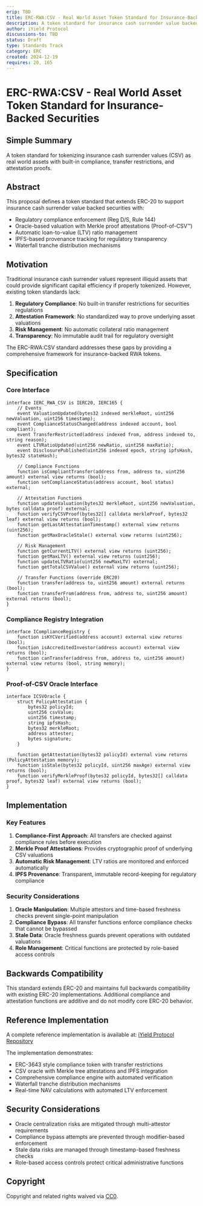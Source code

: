 ```yaml
---
erip: TBD
title: ERC-RWA:CSV - Real World Asset Token Standard for Insurance-Backed Securities
description: A token standard for insurance cash surrender value backed real world assets with on-chain compliance and proof-of-attestation
author: iYield Protocol
discussions-to: TBD
status: Draft
type: Standards Track
category: ERC
created: 2024-12-19
requires: 20, 165
---
```


# ERC-RWA:CSV - Real World Asset Token Standard for Insurance-Backed Securities

## Simple Summary

A token standard for tokenizing insurance cash surrender values (CSV) as real world assets with built-in compliance, transfer restrictions, and attestation proofs.

## Abstract

This proposal defines a token standard that extends ERC-20 to support insurance cash surrender value backed securities with:
- Regulatory compliance enforcement (Reg D/S, Rule 144)
- Oracle-based valuation with Merkle proof attestations (Proof-of-CSV™)
- Automatic loan-to-value (LTV) ratio management
- IPFS-based provenance tracking for regulatory transparency
- Waterfall tranche distribution mechanisms

## Motivation

Traditional insurance cash surrender values represent illiquid assets that could provide significant capital efficiency if properly tokenized. However, existing token standards lack:

1. **Regulatory Compliance**: No built-in transfer restrictions for securities regulations
2. **Attestation Framework**: No standardized way to prove underlying asset valuations
3. **Risk Management**: No automatic collateral ratio management
4. **Transparency**: No immutable audit trail for regulatory oversight

The ERC-RWA:CSV standard addresses these gaps by providing a comprehensive framework for insurance-backed RWA tokens.

## Specification

### Core Interface

```solidity
interface IERC_RWA_CSV is IERC20, IERC165 {
    // Events
    event ValuationUpdated(bytes32 indexed merkleRoot, uint256 newValuation, uint256 timestamp);
    event ComplianceStatusChanged(address indexed account, bool compliant);
    event TransferRestricted(address indexed from, address indexed to, string reason);
    event LTVRatioUpdated(uint256 newRatio, uint256 maxRatio);
    event DisclosurePublished(uint256 indexed epoch, string ipfsHash, bytes32 stateHash);
    
    // Compliance Functions
    function isCompliantTransfer(address from, address to, uint256 amount) external view returns (bool);
    function setComplianceStatus(address account, bool status) external;
    
    // Attestation Functions  
    function updateValuation(bytes32 merkleRoot, uint256 newValuation, bytes calldata proof) external;
    function verifyCSVProof(bytes32[] calldata merkleProof, bytes32 leaf) external view returns (bool);
    function getLastAttestationTimestamp() external view returns (uint256);
    function getMaxOracleStale() external view returns (uint256);
    
    // Risk Management
    function getCurrentLTV() external view returns (uint256);
    function getMaxLTV() external view returns (uint256);
    function updateLTVRatio(uint256 newMaxLTV) external;
    function getTotalCSVValue() external view returns (uint256);
    
    // Transfer Functions (override ERC20)
    function transfer(address to, uint256 amount) external returns (bool);
    function transferFrom(address from, address to, uint256 amount) external returns (bool);
}
```

### Compliance Registry Integration

```solidity
interface IComplianceRegistry {
    function isKYCVerified(address account) external view returns (bool);
    function isAccreditedInvestor(address account) external view returns (bool);
    function canTransfer(address from, address to, uint256 amount) external view returns (bool, string memory);
}
```

### Proof-of-CSV Oracle Interface

```solidity
interface ICSVOracle {
    struct PolicyAttestation {
        bytes32 policyId;
        uint256 csvValue;
        uint256 timestamp;
        string ipfsHash;
        bytes32 merkleRoot;
        address attester;
        bytes signature;
    }
    
    function getAttestation(bytes32 policyId) external view returns (PolicyAttestation memory);
    function isStale(bytes32 policyId, uint256 maxAge) external view returns (bool);
    function verifyMerkleProof(bytes32 policyId, bytes32[] calldata proof, bytes32 leaf) external view returns (bool);
}
```

## Implementation

### Key Features

1. **Compliance-First Approach**: All transfers are checked against compliance rules before execution
2. **Merkle Proof Attestations**: Provides cryptographic proof of underlying CSV valuations
3. **Automatic Risk Management**: LTV ratios are monitored and enforced automatically
4. **IPFS Provenance**: Transparent, immutable record-keeping for regulatory compliance

### Security Considerations

1. **Oracle Manipulation**: Multiple attestors and time-based freshness checks prevent single-point manipulation
2. **Compliance Bypass**: All transfer functions enforce compliance checks that cannot be bypassed
3. **Stale Data**: Oracle freshness guards prevent operations with outdated valuations
4. **Role Management**: Critical functions are protected by role-based access controls

## Backwards Compatibility

This standard extends ERC-20 and maintains full backwards compatibility with existing ERC-20 implementations. Additional compliance and attestation functions are additive and do not modify core ERC-20 behavior.

## Reference Implementation

A complete reference implementation is available at: [iYield Protocol Repository](https://github.com/kevanbtc/iyield)

The implementation demonstrates:
- ERC-3643 style compliance token with transfer restrictions
- CSV oracle with Merkle tree attestations and IPFS integration
- Comprehensive compliance engine with automated verification
- Waterfall tranche distribution mechanisms
- Real-time NAV calculations with automated LTV enforcement

## Security Considerations

- Oracle centralization risks are mitigated through multi-attestor requirements
- Compliance bypass attempts are prevented through modifier-based enforcement
- Stale data risks are managed through timestamp-based freshness checks
- Role-based access controls protect critical administrative functions

## Copyright

Copyright and related rights waived via [CC0](https://creativecommons.org/publicdomain/zero/1.0/).